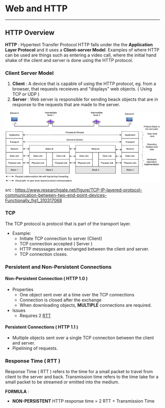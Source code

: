 # Web and HTTP
---
## HTTP Overview

**HTTP** : Hypertext Transfer Protocol
HTTP falls under the the **Application Layer Protocol** and it uses a **Client-server Model**.  Examples of where HTTP can be used are things such as entering a video call, where the initial hand shake of the client and server is done using the HTTP protocol.

### Client Server Model

1. **Client** : A device that is capable of using the HTTP protocol, eg. from a browser, that requests receieves and "displays" web objects. ( Using TCP or UDP )
2. **Server** : Web server is responsible for sending beack objects that are in response to the requests that are made to the server.

![OSI Model](https://github.com/greed-k/DP-Study/blob/master/CSD%202160%20(Networking)/osi.png)

src : https://www.researchgate.net/figure/TCP-IP-layered-protocol-communication-between-two-end-point-devices-Functionally_fig1_310317068

### TCP 
The TCP protocol is protocol that is part of the transport layer.
- Example:
	-  Initiate TCP connection to server (Client)
	-  TCP connection accepted ( Server )
	-  HTTP messsages are exchanged between the client and server.
	-  TCP connection closes.

### Persistent and Non-Persistent Connections

#### Non-Persistent Connection ( HTTP 1.0 )
- Properties
	-  One object sent over at a time over the TCP connections
	- Connection is closed after the exchange
	- When downloading objects, **MULTIPLE** connections are required.
- Issues
	- Requires 2 [RTT](###response-time--rtt-)


#### Persistent Connections ( HTTP 1.1 )
- Multiple objects sent over a single TCP connection between the client and server.
- Pipelining of requests.

### Response Time ( RTT )

Response Time ( RTT ) refers to the time for a small packet to travel from client to the server and back. 
Transmission time refers to the time take for a small packet to be streamed or emitted into the medium.

**FORMULA** : 
- **NON-PERSISTENT** HTTP response time  = 2 RTT + Transmission Time
